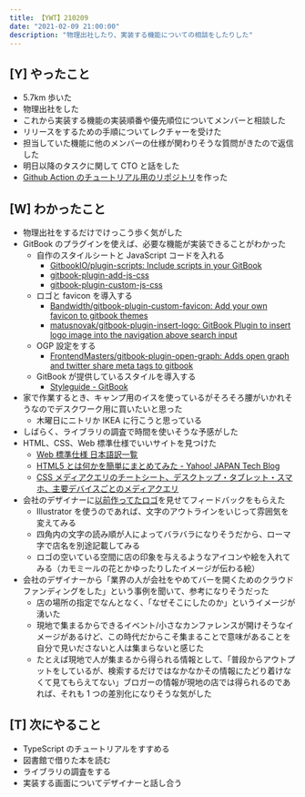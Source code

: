 ```yaml
---
title: 【YWT】210209
date: "2021-02-09 21:00:00"
description: "物理出社したり、実装する機能についての相談をしたりした"
---
```


## [Y] やったこと

- 5.7km 歩いた
- 物理出社をした
- これから実装する機能の実装順番や優先順位についてメンバーと相談した
- リリースをするための手順についてレクチャーを受けた
- 担当していた機能に他のメンバーの仕様が関わりそうな質問がきたので返信した
- 明日以降のタスクに関して CTO と話をした
- [Github Action のチュートリアル用のリポジトリ](https://github.com/LeeDDHH/hello-github-actions)を作った

## [W] わかったこと

- 物理出社をするだけでけっこう歩く気がした
- GitBook のプラグインを使えば、必要な機能が実装できることがわかった
  - 自作のスタイルシートと JavaScript コードを入れる
    - [GitbookIO/plugin-scripts: Include scripts in your GitBook](https://github.com/GitbookIO/plugin-scripts)
    - [gitbook-plugin-add-js-css](https://www.npmjs.com/package/gitbook-plugin-add-js-css)
    - [gitbook-plugin-custom-js-css](https://developer.aliyun.com/mirror/npm/package/gitbook-plugin-custom-js-css)
  - ロゴと favicon を導入する
    - [Bandwidth/gitbook-plugin-custom-favicon: Add your own favicon to gitbook themes](https://github.com/Bandwidth/gitbook-plugin-custom-favicon)
    - [matusnovak/gitbook-plugin-insert-logo: GitBook Plugin to insert logo image into the navigation above search input](https://github.com/matusnovak/gitbook-plugin-insert-logo)
  - OGP 設定をする
    - [FrontendMasters/gitbook-plugin-open-graph: Adds open graph and twitter share meta tags to gitbook](https://github.com/FrontendMasters/gitbook-plugin-open-graph)
  - GitBook が提供しているスタイルを導入する
    - [Styleguide - GitBook](http://styleguide.gitbook.com/)
- 家で作業するとき、キャンプ用のイスを使っているがそろそろ腰がいかれそうなのでデスクワーク用に買いたいと思った
  - 木曜日にニトリか IKEA に行こうと思っている
- しばらく、ライブラリの調査で時間を使いそうな予感がした
- HTML、CSS、Web 標準仕様でいいサイトを見つけた
  - [Web 標準仕様 日本語訳一覧](https://standards.mitsue.co.jp/resources/w3c/)
  - [HTML5 とは何かを簡単にまとめてみた - Yahoo! JAPAN Tech Blog](https://techblog.yahoo.co.jp/html5/html5/)
  - [CSS メディアクエリのチートシート、デスクトップ・タブレット・スマホ、主要デバイスごとのメディアクエリ](https://coliss.com/articles/build-websites/operation/css/media-query-cheat-sheet.html)
- 会社のデザイナーに[以前作ってたロゴ](https://ywt.expfrom.me/docs/2021/1/25.html)を見せてフィードバックをもらえた
  - Illustrator を使うのであれば、文字のアウトラインをいじって雰囲気を変えてみる
  - 四角内の文字の読み順が人によってバラバラになりそうだから、ローマ字で店名を別途記載してみる
  - ロゴの空いている空間に店の印象を与えるようなアイコンや絵を入れてみる（カモミールの花とかゆったりしたイメージが伝わる絵）
- 会社のデザイナーから「業界の人が会社をやめてバーを開くためのクラウドファンディングをした」という事例を聞いて、参考になりそうだった
  - 店の場所の指定でなんとなく、「なぜそこにしたのか」というイメージが湧いた
  - 現地で集まるからできるイベント/小さなカンファレンスが開けそうなイメージがあるけど、この時代だからこそ集まることで意味があることを自分で見いださないと人は集まらないと感じた
  - たとえば現地で人が集まるから得られる情報として、「普段からアウトプットをしているが、検索するだけではなかなかその情報にたどり着けなくて見てもらえてない」ブロガーの情報が現地の店では得られるのであれば、それも 1 つの差別化になりそうな気がした

## [T] 次にやること

- TypeScript のチュートリアルをすすめる
- 図書館で借りた本を読む
- ライブラリの調査をする
- 実装する画面についてデザイナーと話し合う
